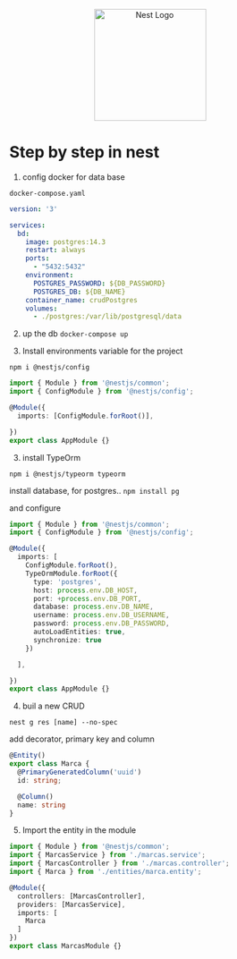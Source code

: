 <p align="center">
  <a href="http://nestjs.com/" target="blank"><img src="https://nestjs.com/img/logo-small.svg" width="200" alt="Nest Logo" /></a>
</p>

# Step by step in nest 

1. config docker for data base

`docker-compose.yaml`
```yaml
version: '3'

services: 
  bd:
    image: postgres:14.3
    restart: always
    ports:
      - "5432:5432"
    environment:
      POSTGRES_PASSWORD: ${DB_PASSWORD}
      POSTGRES_DB: ${DB_NAME}
    container_name: crudPostgres
    volumes:
      - ./postgres:/var/lib/postgresql/data
```
2. up the db `docker-compose up`

3. Install environments variable for the project

`npm i @nestjs/config`

```ts
import { Module } from '@nestjs/common';
import { ConfigModule } from '@nestjs/config';

@Module({
  imports: [ConfigModule.forRoot()],

})
export class AppModule {}

```

3. install TypeOrm 

`npm i @nestjs/typeorm typeorm`

install database, for postgres..
`npm install pg`

and configure



```ts
import { Module } from '@nestjs/common';
import { ConfigModule } from '@nestjs/config';

@Module({
  imports: [
    ConfigModule.forRoot(),
    TypeOrmModule.forRoot({
      type: 'postgres',
      host: process.env.DB_HOST,
      port: +process.env.DB_PORT,
      database: process.env.DB_NAME,
      username: process.env.DB_USERNAME,
      password: process.env.DB_PASSWORD,
      autoLoadEntities: true,
      synchronize: true
    })

  ],

})
export class AppModule {}

```

4. buil a new CRUD

`nest g res [name] --no-spec`
 
add decorator, primary key and column

```ts
@Entity()
export class Marca {
  @PrimaryGeneratedColumn('uuid')
  id: string;

  @Column()
  name: string
}
```

5. Import the entity in the module

```ts
import { Module } from '@nestjs/common';
import { MarcasService } from './marcas.service';
import { MarcasController } from './marcas.controller';
import { Marca } from './entities/marca.entity';

@Module({
  controllers: [MarcasController],
  providers: [MarcasService],
  imports: [
    Marca
  ]
})
export class MarcasModule {}
```